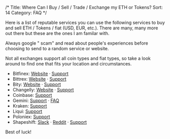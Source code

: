 /*
Title: Where Can I Buy / Sell / Trade / Exchange my ETH or Tokens?
Sort: 14
Category: FAQ
*/

Here is a list of reputable services you can use the following services to buy and sell ETH / Tokens / fiat (USD, EUR, etc.). There are many, many more out there but these are the ones I am familar with.

Always google "<service name> scam" and read about people's experiences before choosing to send to a random service or website.

Not all exchanges support all coin types and fiat types, so take a look around to find one that fits your location and circumstances.

*   Bitfinex: [Website](https://www.bitfinex.com/) · [Support](https://www.bitfinex.com/support)
*   Bittrex: [Website](https://bittrex.com/Home/Markets) · [Support](https://bittrex.com/Home/Contact)
*   Bity: [Website](https://bity.com/af/jshkb37v) · [Support](mailto:support@bity.com)
*   Changelly: [Website](https://changelly.com/about) · [Support](mailto:support@changelly.com)
*   Coinbase: [Support](https://support.coinbase.com/)
*   Gemini: [Support](https://gemini24.zendesk.com/hc/en-us/requests/new) · [FAQ](https://gemini24.zendesk.com/hc/en-us)
*   Kraken: [Support](https://support.kraken.com/hc/en-us)
*   Liqui: [Support](https://liqui.freshdesk.com/support/home)
*   Poloniex: [Support](https://poloniex.com/support/)
*   Shapeshift: [Slack](https://shapeshiftcommunity.herokuapp.com/) · [Reddit](https://www.reddit.com/r/shapeshiftio) · [Support](https://shapeshift.zendesk.com/hc/en-us/requests/new)

Best of luck!
